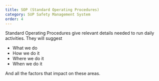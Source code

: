 ```yaml
---
title: SOP (Standard Operating Procedures)
category: SUP Safety Management System
order: 4
---
```

Standard Operating Procedures give  relevant details needed to run daily activities.
They will suggest
- What we do
- How we do it
- Where we do it
- When we do it

And all the factors that impact on these areas.
